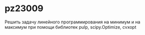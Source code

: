 # pz23009
Решить задачу линейного программирования на минимум и на максимум при помощи библиотек pulp, scipy.Optimize, cvxopt
